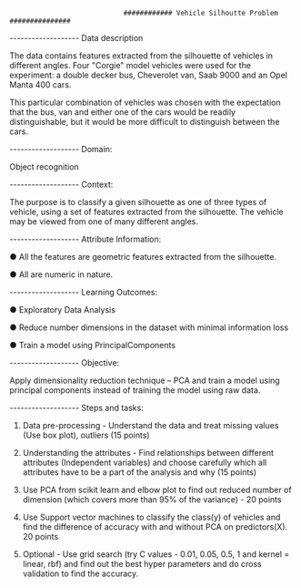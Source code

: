                                 ############ Vehicle Silhoutte Problem ###############

------------------- Data description

The data contains features extracted from the silhouette of vehicles in different angles. 
Four "Corgie" model vehicles were used for the experiment: a double decker bus, Cheverolet van, Saab 9000 
and an Opel Manta 400 cars. 

This particular combination of vehicles was chosen with the expectation that the bus, van and either one of the cars 
would be readily distinguishable, but it would be more difficult to distinguish between the cars.

------------------- Domain:

Object recognition

------------------- Context:

The purpose is to classify a given silhouette as one of three types of vehicle, using a set of features extracted from 
the silhouette. The vehicle may be viewed from one of many different angles.

------------------- Attribute Information:

● All the features are geometric features extracted from the silhouette. 

● All are numeric in nature.

------------------- Learning Outcomes:

● Exploratory Data Analysis

● Reduce number dimensions in the dataset with minimal information loss 

● Train a model using PrincipalComponents

------------------- Objective:

Apply dimensionality reduction technique – PCA and train a model using principal components instead of training 
the model using raw data.

------------------- Steps and tasks:

1. Data pre-processing - Understand the data and treat missing values (Use box plot), outliers (15 points)

2. Understanding the attributes - Find relationships between different attributes (Independent variables) and choose carefully which all attributes have to be a part of the analysis and why (15 points)
       

3. Use PCA from scikit learn and elbow plot to find out reduced number of dimension (which covers more than 95% of the variance) - 20 points

4. Use Support vector machines to classify the class(y) of vehicles and find the difference of accuracy with and without PCA on predictors(X). 20 points

5. Optional - Use grid search (try C values - 0.01, 0.05, 0.5, 1 and kernel = linear, rbf) and find out the best hyper parameters and do cross validation to find the accuracy.

  
